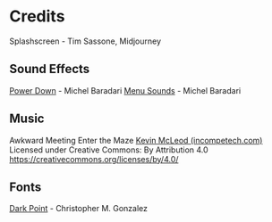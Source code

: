 # Credits

Splashscreen - Tim Sassone, Midjourney


## Sound Effects

[Power Down](https://opengameart.org/content/9-sci-fi-computer-sounds-and-beeps) - Michel Baradari
[Menu Sounds](https://opengameart.org/content/9-sci-fi-computer-sounds-and-beeps) - Michel Baradari


## Music

Awkward Meeting
Enter the Maze
[Kevin McLeod (incompetech.com)](https://incompetech.com/music/royalty-free/faq.html)
Licensed under Creative Commons: By Attribution 4.0
https://creativecommons.org/licenses/by/4.0/


## Fonts
[Dark Point](https://www.1001freefonts.com/dark-point.font) - Christopher M. Gonzalez